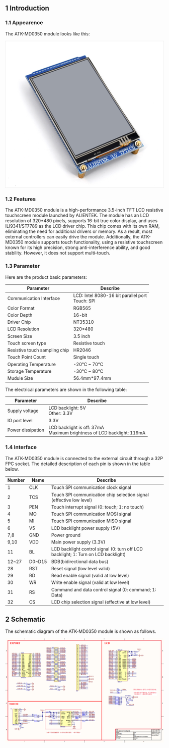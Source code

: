 ## 1 Introduction

### 1.1 Appearence

The ATK-MD0350 module looks like this:

<img src="./1_docs/3_figures/01_MD0350.png">

### 1.2 Features

The ATK-MD0350 module is a high-performance 3.5-inch TFT LCD resistive touchscreen module launched by ALIENTEK. The module has an LCD resolution of 320*480 pixels, supports 16-bit true color display, and uses ILI9341/ST7789 as the LCD driver chip. This chip comes with its own RAM, eliminating the need for additional drivers or memory. As a result, most external controllers can easily drive the module. Additionally, the ATK-MD0350 module supports touch functionality, using a resistive touchscreen known for its high precision, strong anti-interference ability, and good stability. However, it does not support multi-touch.

### 1.3 Parameter

Here are the product basic parameters:

| Parameter                     | Describe                                                     |
| ----------------------------- | ------------------------------------------------------------ |
| Communication Interface       | LCD: Intel 8080-16 bit parallel port<br/>Touch: SPI          |
| Color Format                  | RGB565                                                       |
| Color Depth                   | 16-bit                                                       |
| Driver Chip                   | NT35310                                                      |        
| LCD Resolution                | 320*480                                                      |
| Screen Size                   | 3.5 inch                                                     |
| Touch screen type             | Resistive touch                                              |
| Resistive touch sampling chip | HR2046                                                       |
| Touch Point Count             | Single touch                                                 |
| Operating Temperature         | -20°C ~ 70°C                                                 |
| Storage Temperature           | -30°C ~ 80°C                                                 |
| Mudule Size                   | 56.4mm*97.4mm                                                |

The electrical parameters are shown in the following table:

| Parameter         | Describe                                                     |
| ----------------- | ------------------------------------------------------------ |
| Supply voltage    | LCD backlight: 5V  <br />Other: 3.3V                         |
| IO port level     | 3.3V                                                         |
| Power dissipation | LCD backlight is off: 37mA<br />Maximum brightness of LCD backlight: 119mA |

### 1.4 Interface

The ATK-MD0350 module is connected to the external circuit through a 32P FPC socket. The detailed description of each pin is shown in the table below.

| Number | Name  | Describe                                                    |
| ------ | ----- | ----------------------------------------------------------- |
| 1      | CLK   | Touch SPI communication clock signal                        |
| 2      | TCS   | Touch SPI communication chip selection signal (effective low level)         |
| 3      | PEN   | Touch interrupt signal (0: touch; 1: no touch)              |
| 4      | MO    | Touch SPI communication MOSI signal                         |
| 5      | MI    | Touch SPI communication MISO signal                         |
| 6      | V5    |LCD backlight power supply (5V)                              |
| 7,8    | GND   | Power ground                                                |
| 9,10   | VDD   | Main power supply (3.3V)                                    |
| 11     | BL    | LCD backlight control signal (0: turn off LCD backlight; 1: Turn on LCD backlight)   |
| 12~27  | D0~D15| BDB(bidirectional data bus)                                 |
| 28     | RST   | Reset signal (low level valid)                              |
| 29     | RD    | Read enable signal (valid at low level)                     |
| 30     | WR    | Write enable signal (valid at low level)                    |
| 31     | RS    | Command and data control signal (0: command; 1: Data)       |
| 32     | CS    | LCD chip selection signal (effective at low level)          |


## 2 Schematic

The schematic diagram of the ATK-MD0350 module is shown as follows.

<img src="./1_docs/3_figures/02_SCH.png">
